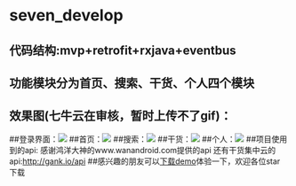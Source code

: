 # seven_develop
## 代码结构:mvp+retrofit+rxjava+eventbus
## 功能模块分为首页、搜索、干货、个人四个模块
## 效果图(七牛云在审核，暂时上传不了gif)：
##登录界面：![](https://i.imgur.com/jyuexd3.png)
##首页：![](https://i.imgur.com/8nYBUqN.png)
##搜索：![](https://i.imgur.com/VMwlG5E.png)
##干货：![](https://i.imgur.com/7Xyq9SJ.jpg)
##个人：![](https://i.imgur.com/LJABp1q.png)
##项目使用到的api:
	感谢鸿洋大神的www.wanandroid.com提供的api
	还有干货集中云的api:http://gank.io/api
##感兴趣的朋友可以[下载demo](https://fir.im/mche "下载demo")体验一下，欢迎各位star 下载